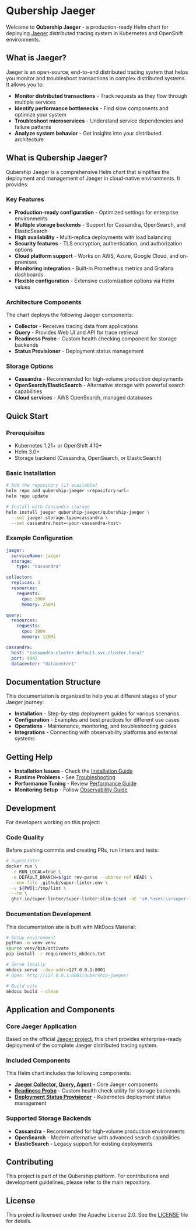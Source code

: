# Qubership Jaeger

Welcome to **Qubership Jaeger** - a production-ready Helm chart for deploying [Jaeger](https://github.com/jaegertracing/jaeger) distributed tracing system in Kubernetes and OpenShift environments.

## What is Jaeger?

Jaeger is an open-source, end-to-end distributed tracing system that helps you monitor and troubleshoot transactions in complex distributed systems. It allows you to:

- **Monitor distributed transactions** - Track requests as they flow through multiple services
- **Identify performance bottlenecks** - Find slow components and optimize your system
- **Troubleshoot microservices** - Understand service dependencies and failure patterns
- **Analyze system behavior** - Get insights into your distributed architecture

## What is Qubership Jaeger?

Qubership Jaeger is a comprehensive Helm chart that simplifies the deployment and management of Jaeger in cloud-native environments. It provides:

### Key Features

- **Production-ready configuration** - Optimized settings for enterprise environments
- **Multiple storage backends** - Support for Cassandra, OpenSearch, and ElasticSearch
- **High availability** - Multi-replica deployments with load balancing
- **Security features** - TLS encryption, authentication, and authorization options
- **Cloud platform support** - Works on AWS, Azure, Google Cloud, and on-premises
- **Monitoring integration** - Built-in Prometheus metrics and Grafana dashboards
- **Flexible configuration** - Extensive customization options via Helm values

### Architecture Components

The chart deploys the following Jaeger components:

- **Collector** - Receives tracing data from applications
- **Query** - Provides Web UI and API for trace retrieval
- **Readiness Probe** - Custom health checking component for storage backends
- **Status Provisioner** - Deployment status management

### Storage Options

- **Cassandra** - Recommended for high-volume production deployments
- **OpenSearch/ElasticSearch** - Alternative storage with powerful search capabilities
- **Cloud services** - AWS OpenSearch, managed databases

## Quick Start

### Prerequisites

- Kubernetes 1.21+ or OpenShift 4.10+
- Helm 3.0+
- Storage backend (Cassandra, OpenSearch, or ElasticSearch)

### Basic Installation

```bash
# Add the repository (if available)
helm repo add qubership-jaeger <repository-url>
helm repo update

# Install with Cassandra storage
helm install jaeger qubership-jaeger/qubership-jaeger \
  --set jaeger.storage.type=cassandra \
  --set cassandra.host=<your-cassandra-host>
```

### Example Configuration

```yaml
jaeger:
  serviceName: jaeger
  storage:
    type: "cassandra"

collector:
  replicas: 3
  resources:
    requests:
      cpu: 200m
      memory: 256Mi

query:
  resources:
    requests:
      cpu: 100m
      memory: 128Mi

cassandra:
  host: "cassandra-cluster.default.svc.cluster.local"
  port: 9042
  datacenter: "datacenter1"
```

## Documentation Structure

This documentation is organized to help you at different stages of your Jaeger journey:

- **Installation** - Step-by-step deployment guides for various scenarios
- **Configuration** - Examples and best practices for different use cases
- **Operations** - Maintenance, monitoring, and troubleshooting guides
- **Integrations** - Connecting with observability platforms and external systems

## Getting Help

- **Installation Issues** - Check the [Installation Guide](installation.md)
- **Runtime Problems** - See [Troubleshooting](troubleshooting.md)
- **Performance Tuning** - Review [Performance Guide](performance.md)
- **Monitoring Setup** - Follow [Observability Guide](observability.md)

## Development

For developers working on this project:

### Code Quality

Before pushing commits and creating PRs, run linters and tests:

```bash
# SuperLinter
docker run \
  -e RUN_LOCAL=true \
  -e DEFAULT_BRANCH=$(git rev-parse --abbrev-ref HEAD) \
  --env-file .github/super-linter.env \
  -v ${PWD}:/tmp/lint \
  --rm \
  ghcr.io/super-linter/super-linter:slim-$(sed -nE 's#.*uses:\s+super-linter/super-linter/slim@([^\s]+).*#\1#p' .github/workflows/super-linter.yaml)
```

### Documentation Development

This documentation site is built with MkDocs Material:

```bash
# Setup environment
python -m venv venv
source venv/bin/activate
pip install -r requirements_mkdocs.txt

# Serve locally
mkdocs serve --dev-addr=127.0.0.1:8001
# Open: http://127.0.0.1:8001/qubership-jaeger/

# Build site
mkdocs build --clean
```

## Application and Components

### Core Jaeger Application

Based on the official [Jaeger project](https://github.com/jaegertracing/jaeger), this chart provides enterprise-ready deployment of the complete Jaeger distributed tracing system.

### Included Components

This Helm chart includes the following components:

- **[Jaeger Collector, Query, Agent](https://github.com/jaegertracing/jaeger)** - Core Jaeger components
- **[Readiness Probe](https://github.com/Netcracker/qubership-jaeger/tree/main/readiness-probe)** - Custom health check utility for storage backends
- **[Deployment Status Provisioner](https://github.com/Netcracker/qubership-deployment-status-provisioner)** - Kubernetes deployment status management

### Supported Storage Backends

- **Cassandra** - Recommended for high-volume production environments
- **OpenSearch** - Modern alternative with advanced search capabilities
- **ElasticSearch** - Legacy support for existing deployments

## Contributing

This project is part of the Qubership platform. For contributions and development guidelines, please refer to the main repository.

## License

This project is licensed under the Apache License 2.0. See the [LICENSE](https://github.com/Netcracker/qubership-jaeger/blob/main/LICENSE) file for details.
